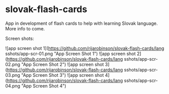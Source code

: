 # slovak-flash-cards
App in development of flash cards to help with learning Slovak language. More info to come.

Screen shots:

![app screen shot 1](https://github.com/rijarobinson/slovak-flash-cards/lang sshots/app-scr-01.png "App Screen Shot 1")
![app screen shot 2](https://github.com/rijarobinson/slovak-flash-cards/lang sshots/app-scr-02.png "App Screen Shot 2")
![app screen shot 3](https://github.com/rijarobinson/slovak-flash-cards/lang sshots/app-scr-03.png "App Screen Shot 3")
![app screen shot 4](https://github.com/rijarobinson/slovak-flash-cards/lang sshots/app-scr-04.png "App Screen Shot 4")
